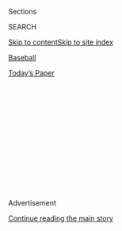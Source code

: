 <div id="app">

<div>

<div>

<div>

<div class="NYTAppHideMasthead css-1q2w90k e1suatyy0">

<div class="section css-ui9rw0 e1suatyy2">

<div class="css-eph4ug er09x8g0">

<div class="css-6n7j50">

</div>

<span class="css-1dv1kvn">Sections</span>

<div class="css-10488qs">

<span class="css-1dv1kvn">SEARCH</span>

</div>

[Skip to content](#site-content)[Skip to site
index](#site-index)

</div>

<div id="masthead-section-label" class="css-1wr3we4 eaxe0e00">

[Baseball](https://www.nytimes.com/section/sports/baseball)

</div>

<div class="css-10698na e1huz5gh0">

</div>

</div>

<div id="masthead-bar-one" class="section hasLinks css-15hmgas e1csuq9d3">

<div class="css-uqyvli e1csuq9d0">

</div>

<div class="css-1uqjmks e1csuq9d1">

</div>

<div class="css-9e9ivx">

[](https://myaccount.nytimes.com/auth/login?response_type=cookie&client_id=vi)

</div>

<div class="css-1bvtpon e1csuq9d2">

[Today’s
Paper](https://www.nytimes.com/section/todayspaper)

</div>

</div>

</div>

</div>

<div data-aria-hidden="false">

<div id="site-content" data-role="main">

<div>

<div class="css-1aor85t" style="opacity:0.000000001;z-index:-1;visibility:hidden">

<div class="css-1hqnpie">

<div class="css-epjblv">

<span class="css-17xtcya">[Baseball](/section/sports/baseball)</span><span class="css-x15j1o">|</span><span class="css-fwqvlz">As
the Virus Spreads Through M.L.B., So Does
Frustration</span>

</div>

<div class="css-k008qs">

<div class="css-1iwv8en">

<span class="css-18z7m18"></span>

<div>

</div>

</div>

<span class="css-1n6z4y">https://nyti.ms/31jVWAe</span>

<div class="css-1705lsu">

<div class="css-4xjgmj">

<div class="css-4skfbu" data-role="toolbar" data-aria-label="Social Media Share buttons, Save button, and Comments Panel with current comment count" data-testid="share-tools">

  - 
  - 
  - 
  - 
    
    <div class="css-6n7j50">
    
    </div>

  - 

</div>

</div>

</div>

</div>

</div>

</div>

<div id="NYT_TOP_BANNER_REGION" class="css-13pd83m">

</div>

<div id="top-wrapper" class="css-1sy8kpn">

<div id="top-slug" class="css-l9onyx">

Advertisement

</div>

[Continue reading the main
story](#after-top)

<div class="ad top-wrapper" style="text-align:center;height:100%;display:block;min-height:250px">

<div id="top" class="place-ad" data-position="top" data-size-key="top">

</div>

</div>

<div id="after-top">

</div>

</div>

<div>

<div id="sponsor-wrapper" class="css-1hyfx7x">

<div id="sponsor-slug" class="css-19vbshk">

Supported by

</div>

[Continue reading the main
story](#after-sponsor)

<div id="sponsor" class="ad sponsor-wrapper" style="text-align:center;height:100%;display:block">

</div>

<div id="after-sponsor">

</div>

</div>

<div class="css-186x18t">

on baseball

</div>

<div class="css-1vkm6nb ehdk2mb0">

# As the Virus Spreads Through M.L.B., So Does Frustration

</div>

Series have been postponed, teams have been quarantined, and road trips
have been rerouted in a season that has been defined above all by its
precariousness.

<div class="css-79elbk" data-testid="photoviewer-wrapper">

<div class="css-z3e15g" data-testid="photoviewer-wrapper-hidden">

</div>

<div class="css-1a48zt4 ehw59r15" data-testid="photoviewer-children">

![<span class="css-16f3y1r e13ogyst0" data-aria-hidden="true">“I think
everyone is trying to look for someone or something to blame, and there
isn’t one person or one thing to blame,” Derek Jeter, the Marlins’ chief
executive, said of his team’s
outbreak.</span><span class="css-cnj6d5 e1z0qqy90" itemprop="copyrightHolder"><span class="css-1ly73wi e1tej78p0">Credit...</span><span><span>Lynne
Sladky/Associated
Press</span></span></span>](https://static01.nyt.com/images/2020/08/03/sports/03mlb-virus-1/merlin_174367527_c7c15a93-a776-4a66-b980-a02e4cd85e8e-articleLarge.jpg?quality=75&auto=webp&disable=upscale)

</div>

</div>

<div class="css-18e8msd">

<div class="css-vp77d3 epjyd6m0">

<div class="css-1baulvz">

By [<span class="css-1baulvz last-byline" itemprop="name">Tyler
Kepner</span>](https://www.nytimes.com/by/tyler-kepner)

</div>

</div>

  - 
    
    <div class="css-ld3wwf e16638kd2">
    
    Aug. 3,
    2020
    
    </div>

  - 
    
    <div class="css-4xjgmj">
    
    <div class="css-d8bdto" data-role="toolbar" data-aria-label="Social Media Share buttons, Save button, and Comments Panel with current comment count" data-testid="share-tools">
    
      - 
      - 
      - 
      - 
        
        <div class="css-6n7j50">
        
        </div>
    
      - 
    
    </div>
    
    </div>

</div>

</div>

<div class="section meteredContent css-1r7ky0e" name="articleBody" itemprop="articleBody">

<div class="css-1fanzo5 StoryBodyCompanionColumn">

<div class="css-53u6y8">

Major League Baseball is like a beleaguered landlord with 30 frightened
tenants. Flooding in one apartment damages several others. The pipes get
fixed, and then mold spreads in the room down the hall. Nobody wants to
condemn the building, but everyone knows it might collapse.

So it was on Monday, when the Miami Marlins worked out in Baltimore, the
Philadelphia Phillies prepared for a game in the Bronx — and [the St.
Louis Cardinals’ outbreak of positive coronavirus
cases](https://www.nytimes.com/2020/08/01/sports/baseball/coronavirus-cardinals.html)
swelled to 13, forcing the postponement of four games this week in
Detroit.

The Cardinals have been quarantined since Thursday at their hotel in
Milwaukee, where their three-game series with the Brewers was postponed
last weekend after St. Louis’s first cases were confirmed. M.L.B.
announced on Monday that seven Cardinals players and six staff members
had tested positive, another body blow for the league after 20 people in
the Marlins’ traveling party — 18 players and two coaches — tested
positive last week.

“I think everyone is trying to look for someone or something to blame,
and there isn’t one person or one thing to blame,” Derek Jeter, the
Marlins’ chief executive, said on Monday. “This is a health crisis that
we’re all dealing with — a health crisis that not only our country is
dealing with, but our world is dealing with.”

</div>

</div>

<div class="css-1fanzo5 StoryBodyCompanionColumn">

<div class="css-53u6y8">

Baseball wants to insulate itself from that world, but its 30 teams are
traveling throughout the United States to stage a 60-game season. The
league determined that a so-called bubble approach was impractical, and
the areas it considered months ago — Arizona, Texas and Florida — to
carry out a season in a contained environment have since become hot
spots for the virus, anyway. Yet road trips have increased the risk of
infection.

“We weren’t perfect,” Marlins Manager Don Mattingly said. “We were in
Miami for three weeks and we didn’t have one positive. So I think we
felt like we were being good at it. Obviously, we weren’t being good
enough — and then we got hit in a big way.”

</div>

</div>

<div class="css-79elbk" data-testid="photoviewer-wrapper">

<div class="css-z3e15g" data-testid="photoviewer-wrapper-hidden">

</div>

<div class="css-1a48zt4 ehw59r15" data-testid="photoviewer-children">

![<span class="css-16f3y1r e13ogyst0" data-aria-hidden="true">Miami
Manager Don Mattingly said his staff members and players “weren’t
perfect” in following safety
protocols. </span><span class="css-cnj6d5 e1z0qqy90" itemprop="copyrightHolder"><span class="css-1ly73wi e1tej78p0">Credit...</span><span>Lynne
Sladky/Associated
Press</span></span>](https://static01.nyt.com/images/2020/08/03/sports/03mlb-virus-2/merlin_175274157_564dcdc6-0f94-46b7-8427-3a31a7e33f4b-articleLarge.jpg?quality=75&auto=webp&disable=upscale)

</div>

</div>

<div class="css-1fanzo5 StoryBodyCompanionColumn">

<div class="css-53u6y8">

Jeter said the Marlins had been unfairly maligned for playing in
Philadelphia on July 26 after they learned of four positive tests within
their traveling party; in fact, he said, the Phillies and M.L.B. were
also aware of those test results. He also disputed that the Marlins had
acted recklessly in Atlanta, where they played two exhibitions before
flying to Philadelphia.

Mostly, Jeter said, the Marlins were careless, failing to adhere
strictly to mask-wearing and social distancing. While there was “no
salacious activity” in Atlanta, he said, some players did leave the
hotel for coffee or shopping. The subsequent outbreak, however it
originated, has been sobering for a young team.

</div>

</div>

<div class="css-1fanzo5 StoryBodyCompanionColumn">

<div class="css-53u6y8">

“If there’s any group that understands the seriousness of what we’re
dealing with, it’s our group, because we’ve seen how it’s gone through
our clubhouse,” Jeter said. “We’ve talked to our guys once again about
the importance of being disciplined on the road. We’ve talked to them
over and over again. In terms of giving them warnings, they’ve seen it.
It comes down to discipline. I don’t think there’s any secret formula
for a team to be successful through this. You have to be extremely
disciplined.”

<div id="NYT_MAIN_CONTENT_2_REGION" class="css-9tf9ac">

<div>

<div id="styln-prism-freeform-1595872471455" class="section interactive-content interactive-size-medium css-1ftcdic">

<div class="css-17ih8de interactive-body">

<div id="prism-freeform-block-96558" class="css-19mumt8" data-role="complementary" data-storyline="The Coronavirus Outbreak" data-truncated="false" tabindex="0">

<div class="css-a8d9oz">

<div>

### The Coronavirus Outbreak

#### Sports and the Virus

Updated Aug. 4, 2020

Here’s what’s happening as the world of sports slowly comes back to
life:

  -   - As the virus spreads through baseball, [so does
        frustration](https://www.nytimes.com/2020/08/03/sports/baseball/mlb-coronavirus-outbreak.html?action=click&pgtype=Article&state=default&region=MAIN_CONTENT_2&context=storylines_keepup).
        Series have been postponed, teams have been quarantined and road
        trips have been rerouted in a season that has been defined above
        all by its precariousness.
      - On all but the two biggest courts, automated line calls [will
        replace human
        judges](https://www.nytimes.com/2020/08/03/sports/tennis/us-open-hawkeye-line-judges.html?action=click&pgtype=Article&state=default&region=MAIN_CONTENT_2&context=storylines_keepup)
        at the U.S. Open to reduce the number of people on site during
        the pandemic.
      - Mets star Yoenis Cespedes is healthy, but [has decided to opt
        out](https://www.nytimes.com/2020/08/02/sports/baseball/Yoenis-cespedes-opt-out-rule.html?action=click&pgtype=Article&state=default&region=MAIN_CONTENT_2&context=storylines_keepup)
        of the 2020 baseball season for Covid-related reasons.

<div id="styln-survey-component-96558" class="styln-survey-component">

</div>

</div>

</div>

</div>

</div>

</div>

</div>

</div>

The Marlins’ infected players took a bus home to Miami over the weekend,
before the rest of the team left Philadelphia — at last — for Baltimore
on Sunday night. To fill out the roster, Michael Hill, the Marlins’
president of baseball operations, brought in six new players and
promoted several others, including Eddy Alvarez, a 30-year-old infielder
who won a silver medal at the 2014 Winter Olympics as a short-track
speedskater and has never played in the majors.

“In our jobs, we always plan for Plan A, Plan B, Plan C, Plan D, and
that’s normally one or two players at a time,” Hill said. “To encounter
the numbers that we had to place on the injured list and respond to that
has been a challenge.”

The Marlins’ crisis also affected the Phillies, who stayed idle for a
week as they underwent extensive testing. A coach and a clubhouse
staffer tested positive, but no Phillies players have. First baseman
Rhys Hoskins acknowledged Monday that players sometimes wondered if the
league was being overly cautious in sidelining them, but he stopped
short of blaming the Marlins.

“Look, I think everyone would be lying if they said they weren’t
frustrated, but we knew the volatility of the virus coming into the
season, and we knew these things were a possibility,” Hoskins said. “Not
ideal, but here we are. We get to play again. We’re getting ready to —
hopefully — continuously play throughout the rest of the season.”

Phillies Manager Joe Girardi said he wondered how sharp his players
would be after another unexpected layoff in a year now full of them. Yet
he said he felt empathy for the Marlins, not resentment.

“I don’t think it’s something they tried to go out and do,” Girardi
said. “There’s 18 players that are affected, and they all want to play
and they can’t play for at least two weeks. So I feel for what they’re
going through; to have to ride home on a sleeper bus, and their healthy
guys probably wondering every day, ‘Am I going to be sick tomorrow? Am I
going to be shut down?’ They were locked up in a hotel, basically.

</div>

</div>

<div class="css-1fanzo5 StoryBodyCompanionColumn">

<div class="css-53u6y8">

“And the one thing I’ve learned through this, in talking to people, is I
think there’s a sense of guilt, sometimes, when a player gets it. And
that’s a tough way to live, because there are so many ways to contract
this, and a lot of times you don’t know if someone around you has
Covid.”

That is the strange and sad reality of playing in a pandemic. There are
so many ways it can fall apart, and you never know how long you’ll stay
safe.

</div>

</div>

<div>

</div>

</div>

<div>

</div>

<div>

</div>

<div>

</div>

<div>

<div id="bottom-wrapper" class="css-1ede5it">

<div id="bottom-slug" class="css-l9onyx">

Advertisement

</div>

[Continue reading the main
story](#after-bottom)

<div id="bottom" class="ad bottom-wrapper" style="text-align:center;height:100%;display:block;min-height:90px">

</div>

<div id="after-bottom">

</div>

</div>

</div>

</div>

</div>

## Site Index

<div>

</div>

## Site Information Navigation

  - [© <span>2020</span> <span>The New York Times
    Company</span>](https://help.nytimes.com/hc/en-us/articles/115014792127-Copyright-notice)

<!-- end list -->

  - [NYTCo](https://www.nytco.com/)
  - [Contact
    Us](https://help.nytimes.com/hc/en-us/articles/115015385887-Contact-Us)
  - [Work with us](https://www.nytco.com/careers/)
  - [Advertise](https://nytmediakit.com/)
  - [T Brand Studio](http://www.tbrandstudio.com/)
  - [Your Ad
    Choices](https://www.nytimes.com/privacy/cookie-policy#how-do-i-manage-trackers)
  - [Privacy](https://www.nytimes.com/privacy)
  - [Terms of
    Service](https://help.nytimes.com/hc/en-us/articles/115014893428-Terms-of-service)
  - [Terms of
    Sale](https://help.nytimes.com/hc/en-us/articles/115014893968-Terms-of-sale)
  - [Site
    Map](https://spiderbites.nytimes.com)
  - [Help](https://help.nytimes.com/hc/en-us)
  - [Subscriptions](https://www.nytimes.com/subscription?campaignId=37WXW)

</div>

</div>

</div>

</div>
